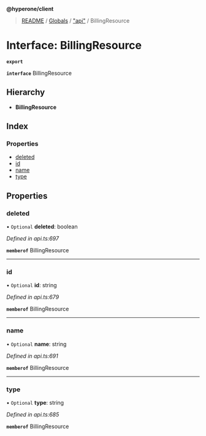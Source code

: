 **@hyperone/client**

> [README](../README.md) / [Globals](../globals.md) / ["api"](../modules/_api_.md) / BillingResource

# Interface: BillingResource

**`export`** 

**`interface`** BillingResource

## Hierarchy

* **BillingResource**

## Index

### Properties

* [deleted](_api_.billingresource.md#deleted)
* [id](_api_.billingresource.md#id)
* [name](_api_.billingresource.md#name)
* [type](_api_.billingresource.md#type)

## Properties

### deleted

• `Optional` **deleted**: boolean

*Defined in api.ts:697*

**`memberof`** BillingResource

___

### id

• `Optional` **id**: string

*Defined in api.ts:679*

**`memberof`** BillingResource

___

### name

• `Optional` **name**: string

*Defined in api.ts:691*

**`memberof`** BillingResource

___

### type

• `Optional` **type**: string

*Defined in api.ts:685*

**`memberof`** BillingResource
